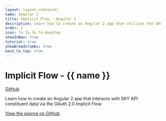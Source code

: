 ```yaml
---
layout: layout-container
name: Angular 2
title: Implicit Flow - Angular 2
description: Learn how to create an Angular 2 app that utilizes the OAuth 2.0 Implicit Flow and retrieves constituent data from our <%= stache.config.product_name_short %>.
order: 2
icon: fa fa-fw fa-desktop
showInNav: true
tutorial: true
showBreadcrumbs: true
back_to_top: true
---
```


# Implicit Flow - {{ name }}

<a class="btn btn-primary" href="{{ stache.config.github_repo_implicit_flow_angular2 }}"><i class="fa fa-github fa-lg"></i> GitHub</a>

Learn how to create an Angular 2 app that interacts with SKY API constituent data via the OAuth 2.0 Implicit Flow.

<a href="{{ stache.config.github_repo_implicit_flow_angular2 }}" target="_blank">View the source on GitHub <i class="fa fa-external-link"></i></a>
